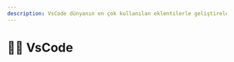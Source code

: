 ```yaml
---
description: VsCode dünyanın en çok kullanılan eklentilerle geliştirelebilir text editörüdür
---
```



# 👨‍💻 VsCode
